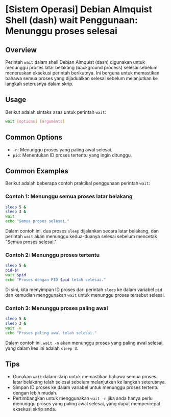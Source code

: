 # [Sistem Operasi] Debian Almquist Shell (dash) wait Penggunaan: Menunggu proses selesai

## Overview
Perintah `wait` dalam shell Debian Almquist (dash) digunakan untuk menunggu proses latar belakang (background process) selesai sebelum meneruskan eksekusi perintah berikutnya. Ini berguna untuk memastikan bahawa semua proses yang dijadualkan selesai sebelum melanjutkan ke langkah seterusnya dalam skrip.

## Usage
Berikut adalah sintaks asas untuk perintah `wait`:

```bash
wait [options] [arguments]
```

## Common Options
- `-n`: Menunggu proses yang paling awal selesai.
- `pid`: Menentukan ID proses tertentu yang ingin ditunggu.

## Common Examples
Berikut adalah beberapa contoh praktikal penggunaan perintah `wait`:

### Contoh 1: Menunggu semua proses latar belakang
```bash
sleep 5 &
sleep 3 &
wait
echo "Semua proses selesai."
```
Dalam contoh ini, dua proses `sleep` dijalankan secara latar belakang, dan perintah `wait` akan menunggu kedua-duanya selesai sebelum mencetak "Semua proses selesai."

### Contoh 2: Menunggu proses tertentu
```bash
sleep 5 &
pid=$!
wait $pid
echo "Proses dengan PID $pid telah selesai."
```
Di sini, kita menyimpan ID proses dari perintah `sleep` ke dalam variabel `pid` dan kemudian menggunakan `wait` untuk menunggu proses tersebut selesai.

### Contoh 3: Menunggu proses paling awal
```bash
sleep 5 &
sleep 3 &
wait -n
echo "Proses paling awal telah selesai."
```
Dalam contoh ini, `wait -n` akan menunggu proses yang paling awal selesai, yang dalam kes ini adalah `sleep 3`.

## Tips
- Gunakan `wait` dalam skrip untuk memastikan bahawa semua proses latar belakang telah selesai sebelum melanjutkan ke langkah seterusnya.
- Simpan ID proses ke dalam variabel untuk menunggu proses tertentu dengan lebih mudah.
- Pertimbangkan untuk menggunakan `wait -n` jika anda hanya perlu menunggu proses yang paling awal selesai, yang dapat mempercepat eksekusi skrip anda.